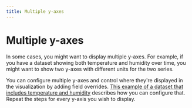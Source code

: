 ```yaml
---
title: Multiple y-axes
---
```


# Multiple y-axes

In some cases, you might want to display multiple y-axes. For example, if you have a dataset showing both temperature and humidity over time, you might want to show two y-axes with different units for the two series.

You can configure multiple y-axes and control where they're displayed in the visualization by adding field overrides. [This example of a dataset that includes temperature and humidity](https://grafana.com/docs/grafana/<GRAFANA_VERSION>/panels-visualizations/configure-overrides/#example-2-format-temperature-and-humidity) describes how you can configure that. Repeat the steps for every y-axis you wish to display.
